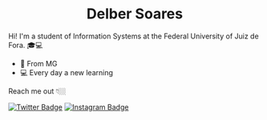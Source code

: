 <h1 align="center">Delber Soares</h1>

Hi! I'm a student of Information Systems at the Federal University of Juiz de Fora. 🎓💻


-   📍  From MG 
-   💻  Every day a new learning

Reach me out 👇🏼

[![Twitter Badge](https://img.shields.io/badge/-Twitter-00aced?style=flat-square&labelColor=00aced&logo=twitter&logoColor=white&link=https://twitter.com/delberss)](https://twitter.com/delberss) [![Instagram Badge](https://img.shields.io/badge/-Instagram-black?style=flat-square&logo=Instagram&logoColor=white&link=https://www.instagram.com/delberss/)](https://www.instagram.com/delberss/) 
